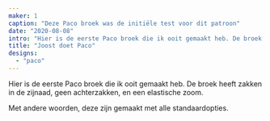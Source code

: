 ```yaml
---
maker: 1
caption: "Deze Paco broek was de initiële test voor dit patroon"
date: "2020-08-08"
intro: "Hier is de eerste Paco broek die ik ooit gemaakt heb. De broek heeft zakken in de zijnaad, geen achterzakken, en een elastische zoom."
title: "Joost doet Paco"
designs:
  - "paco"
---
```



Hier is de eerste Paco broek die ik ooit gemaakt heb. De broek heeft zakken in de zijnaad, geen achterzakken, en een elastische zoom.

Met andere woorden, deze zijn gemaakt met alle standaardopties.

